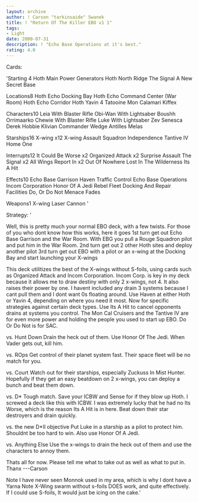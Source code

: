 ```yaml
---
layout: archive
author: ! Carson "tarkinsaide" Swanek
title: ! "Return Of The Killer EBO v1 1"
tags:
- Light
date: 2000-07-31
description: ! "Echo Base Operations at it's best."
rating: 4.0
---
```

Cards: 

'Starting 4
Hoth Main Power Generators
Hoth North Ridge
The Signal
A New Secret Base

Locations8
Hoth Echo Docking Bay
Hoth Echo Command Center (War Room)
Hoth Echo Corridor
Hoth
Yavin 4
Tatooine
Mon Calamari
Kiffex

Characters10
Leia With Blaster Rifle
Obi-Wan With Lightsaber
Boushh
Orrimaarko
Chewie With Blaster Rifle
Luke With Lightsaber
Zev Senesca
Derek Hobbie Klivian
Commander Wedge Antilles
Melas

Starships16
X-wing x12
X-wing Assault Squadron
Independence
Tantive IV
Home One

Interrupts12
It Could Be Worse x2
Organized Attack x2
Surprise Assault
The Signal x2
All Wings Report In x2
Out Of Nowhere
Lost In The Wilderness
Its A Hit

Effects10
Echo Base Garrison
Haven
Traffic Control
Echo Base Operations
Incom Corporation
Honor Of A Jedi
Rebel Fleet
Docking And Repair Facilities
Do, Or Do Not
Menace Fades


Weapons1
X-wing Laser Cannon
'

Strategy: '

Well, this is pretty much your normal EBO deck, with a few twists.	For those of you who dont know how this works, here it goes
1st turn get out Echo Base Garrison and the War Room.	With EBG you pull a Rouge Squadron pilot and put him in the War Room.
2nd turn get out 2 other Hoth sites and deploy another pilot
3rd turn get out EBO with a pilot or an x-wing at the Docking Bay and start launching your X-wings

This deck utilitizes the best of the X-wings without S-foils, using cards such as Organized Attack and Incom Corporation.  Incom Corp. is key in my deck because it allows me to draw destiny with only 2 x-wings, not 4.  It also raises their power by one.  I havent included any drain 3 systems because I cant pull them and I dont want 0s floating around.  Use Haven at either Hoth or Yavin 4, depending on where you need it most.  Now for specific strategies against certain deck types.  Use Its A Hit to cancel opponents drains at systems you control.  The Mon Cal Cruisers and the Tantive IV are for even more power and holding the people you used to start up EBO.  Do Or Do Not is for SAC.

vs. Hunt Down Drain the heck out of them.  Use Honor Of The Jedi.  When Vader gets out, kill him.

vs. ROps Get control of their planet system fast.  Their space fleet will be no match for you.

vs. Court Watch out for their starships, especially Zuckuss In Mist Hunter.  Hopefully if they get an easy beatdown on 2 x-wings, you can deploy a bunch and beat them down.

vs. D* Tough match.  Save your ICBW and Sense for if they blow up Hoth.  I screwed a deck like this with ICBW.  I was extremely lucky that he had no Its Worse, which is the reason Its A Hit is in here.  Beat down their star destroyers and drain quickly.

vs. the new D*II objective  Put Luke in a starship as a pilot to protect him.	Shouldnt be too hard to win.  Also use Honor Of A Jedi.

vs. Anything Else Use the x-wings to drain the heck out of them and use the characters to annoy them.

Thats all for now.  Please tell me what to take out as well as what to put in.
Thanx
---Carson

Note I have never seen Monnok used in my area, which is why I dont have a Yarna
Note X-Wing swarm without s-foils DOES work, and quite effectively.  If I could use S-foils, It would just be icing on the cake.'